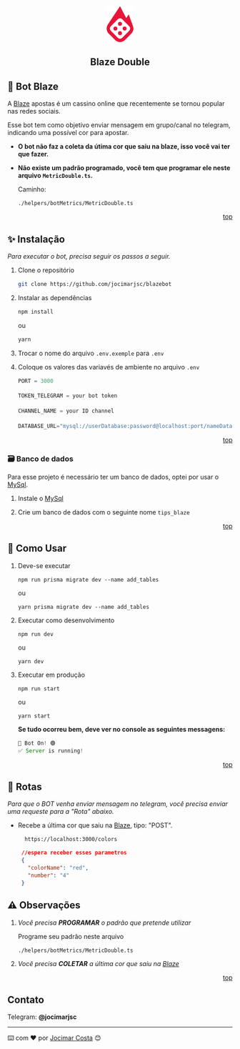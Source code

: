 <div id="top"></div>


<br />
<div align="center">
  <a style="text-decoration: none;" href="https://blaze.com/r/KOGDR9">
    <img src="./assets/blaze.png" alt="Logo" width="auto" height="80">
  </a>

  <h2 align="center">Blaze Double</h2>
</div>




## 🤖 Bot Blaze
 
A [Blaze][blaze] apostas é um cassino online que recentemente se tornou popular nas redes sociais. 

Esse bot tem como objetivo enviar mensagem em grupo/canal no telegram, indicando uma possível cor para apostar.

* __O bot não faz a coleta da útima cor que saiu na blaze, isso você vai ter que fazer.__
* __Não existe um padrão programado, você tem que programar ele neste arquivo `MetricDouble.ts`.__
 
  Caminho:
  ```
  ./helpers/botMetrics/MetricDouble.ts
  ```



<p align="right"><a href="#top">top</a></p>




## ✨ Instalação

_Para executar o bot, precisa seguir os passos a seguir._

1. Clone o repositório
   ```sh
   git clone https://github.com/jocimarjsc/blazebot
   ```
2. Instalar as dependências
   ```sh
   npm install
   ```
   ou
   ```sh
   yarn
   ```
3. Trocar o nome do arquivo `.env.exemple` para `.env`

4. Coloque os valores das variavés de ambiente no arquivo `.env`
   ```js
   PORT = 3000
   
   TOKEN_TELEGRAM = your bot token
   
   CHANNEL_NAME = your ID channel

   DATABASE_URL="mysql://userDatabase:password@localhost:port/nameDatabase"
   ```

<p align="right"><a href="#top">top</a></p>




### 🗃️ Banco de dados

Para esse projeto é necessário ter um banco de dados, optei por usar o [MySql][mysql].

1. Instale o [MySql][mysql]

2. Crie um banco de dados com o seguinte nome `tips_blaze`

<p align="right"><a href="#top">top</a></p>




## 📝 Como Usar

1. Deve-se executar

   ```
   npm run prisma migrate dev --name add_tables
   ```
   ou
   ```
   yarn prisma migrate dev --name add_tables
   ```

2. Executar como desenvolvimento
   ```
   npm run dev
   ```
   ou
   ```
   yarn dev
   ```
3. Executar em produção
   ```
   npm run start
   ```
   ou
   ```
   yarn start
   ```

   __Se tudo ocorreu bem, deve ver no console as seguintes messagens:__
   ```javascript
   🤖 Bot On! 🟢
   ✅ Server is running!
   ```

<p align="right"><a href="#top">top</a></p>

## 📛 Rotas
_Para que o BOT venha enviar mensagem no telegram, você precisa enviar uma requeste para a "Rota" abaixo._

* Recebe a última cor que saiu na [Blaze][blaze], tipo: "POST".
  
  ```
    https://localhost:3000/colors
  ```
   ~~~json
    //espera receber esses parametros
    {
      "colorName": "red",
      "number": "4"
    }
   ~~~

## ⚠️ Observações

1. _Você precisa **PROGRAMAR** o padrão que pretende utilizar_

   Programe seu padrão neste arquivo
   ```
   ./helpers/botMetrics/MetricDouble.ts
   ```
2. _Você precisa **COLETAR** a última cor que saiu na [Blaze][blaze]_

<p align="right"><a href="#top">top</a></p>

## Contato

Telegram: __@jocimarjsc__



---
⌨️ com ❤️ por [Jocimar Costa][GitHub] 😊
<!-- https://www.markdownguide.org/basic-syntax/#reference-style-links -->
[GitHub]: https://github.com/jocimarjsc
[blaze]: https://blaze.com/r/KOGDR9
[mysql]: https://www.mysql.com/downloads/